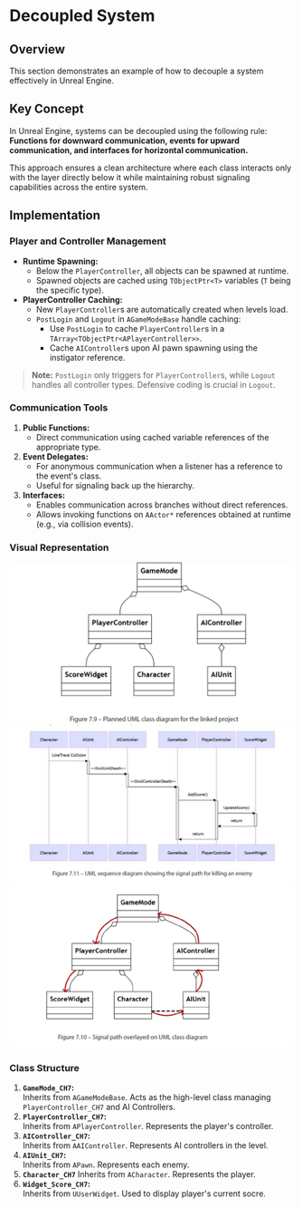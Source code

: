 # Decoupled System

## Overview

This section demonstrates an example of how to decouple a system effectively in Unreal Engine.

## Key Concept

In Unreal Engine, systems can be decoupled using the following rule:  
**Functions for downward communication, events for upward communication, and interfaces for horizontal communication.**

This approach ensures a clean architecture where each class interacts only with the layer directly below it while maintaining robust signaling capabilities across the entire system.

## Implementation

### Player and Controller Management
- **Runtime Spawning:** 
  - Below the `PlayerController`, all objects can be spawned at runtime.
  - Spawned objects are cached using `TObjectPtr<T>` variables (`T` being the specific type).
- **PlayerController Caching:** 
  - New `PlayerController`s are automatically created when levels load.
  - `PostLogin` and `Logout` in `AGameModeBase` handle caching:
    - Use `PostLogin` to cache `PlayerController`s in a `TArray<TObjectPtr<APlayerController>>`.
    - Cache `AIController`s upon AI pawn spawning using the instigator reference.

> **Note:** `PostLogin` only triggers for `PlayerController`s, while `Logout` handles all controller types. Defensive coding is crucial in `Logout`.

### Communication Tools
1. **Public Functions:**  
   - Direct communication using cached variable references of the appropriate type.
2. **Event Delegates:**  
   - For anonymous communication when a listener has a reference to the event's class.
   - Useful for signaling back up the hierarchy.
3. **Interfaces:**  
   - Enables communication across branches without direct references.
   - Allows invoking functions on `AActor*` references obtained at runtime (e.g., via collision events).

### Visual Representation

<div align="center"> 
  <img src="https://github.com/Yunxiang-Li/Unreal5_GameProgrammingPatterns/blob/main/Screenshots/UML.png" alt="UML Diagram"/>
</div>

<div align="center"> 
  <img src="https://github.com/Yunxiang-Li/Unreal5_GameProgrammingPatterns/blob/main/Screenshots/SequenceDiagram.png" alt="Sequence Diagram"/>
</div>

<div align="center"> 
  <img src="https://github.com/Yunxiang-Li/Unreal5_GameProgrammingPatterns/blob/main/Screenshots/SignalPath.png" alt="Signal Path"/>
</div>

### Class Structure
1. **`GameMode_CH7`:**  
   Inherits from `AGameModeBase`. Acts as the high-level class managing `PlayerController_CH7` and AI Controllers.
2. **`PlayerController_CH7`:**  
   Inherits from `APlayerController`. Represents the player's controller.
3. **`AIController_CH7`:**  
   Inherits from `AAIController`. Represents AI controllers in the level.
4. **`AIUnit_CH7`:**  
   Inherits from `APawn`. Represents each enemy.
5. **`Character_CH7`**
   Inherits from `ACharacter`. Represents the player.
4. **`Widget_Score_CH7`:**  
   Inherits from `UUserWidget`. Used to display player's current socre.